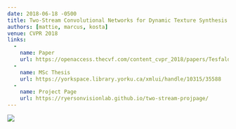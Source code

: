 ```yaml
---
date: 2018-06-18 -0500
title: Two-Stream Convolutional Networks for Dynamic Texture Synthesis
authors: [mattie, marcus, kosta]
venue: CVPR 2018
links:
  -
    name: Paper
    url: https://openaccess.thecvf.com/content_cvpr_2018/papers/Tesfaldet_Two-Stream_Convolutional_Networks_CVPR_2018_paper.pdf
  -
    name: MSc Thesis
    url: https://yorkspace.library.yorku.ca/xmlui/handle/10315/35588
  -
    name: Project Page
    url: https://ryersonvisionlab.github.io/two-stream-projpage/
---
```

<img src="{{ '/assets/img/waterfall_styletransfer.gif' | relative_url }}"/>